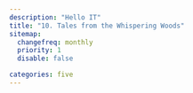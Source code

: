 ```yaml
---
description: "Hello IT"
title: "10.	Tales from the Whispering Woods"
sitemap:
  changefreq: monthly
  priority: 1
  disable: false

categories: five
---
```

